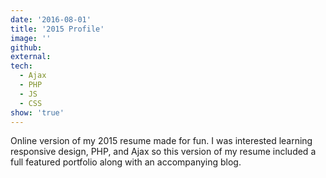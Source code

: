 ```yaml
---
date: '2016-08-01'
title: '2015 Profile'
image: ''
github: 
external: 
tech:
  - Ajax
  - PHP
  - JS
  - CSS
show: 'true'
---
```


Online version of my 2015 resume made for fun. I was interested learning responsive design, PHP, and Ajax so this version of my resume included a full featured portfolio along with an accompanying blog.
